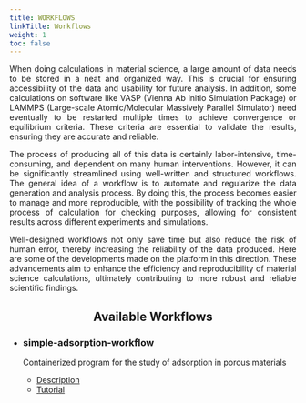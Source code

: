 ```yaml
---
title: WORKFLOWS
linkTitle: Workflows
weight: 1
toc: false
---
```


<div align="justify" class="mt-4">

When doing calculations in material science, a large amount of data needs to be stored in a neat and organized way. This is crucial for ensuring accessibility of the data and usability for future analysis. In addition, some calculations on software like VASP (Vienna Ab initio Simulation Package) or LAMMPS (Large-scale Atomic/Molecular Massively Parallel Simulator) need eventually  to be restarted multiple times to achieve convergence or equilibrium criteria. These criteria are essential to validate the results, ensuring they are accurate and reliable.

The process of producing all of this data is certainly labor-intensive, time-consuming, and dependent on many human interventions. However, it can be significantly streamlined using well-written and structured workflows. The general idea of a workflow is to automate and regularize the data generation and analysis process. By doing this, the process becomes easier to manage and more reproducible, with the possibility of tracking the whole process of calculation for checking purposes, allowing for consistent results across different experiments and simulations.

Well-designed workflows not only save time but also reduce the risk of human error, thereby increasing the reliability of the data produced. Here are some of the developments made on the platform in this direction. These advancements aim to enhance the efficiency and reproducibility of material science calculations, ultimately contributing to more robust and reliable scientific findings.

</div>

<div align="center"><h2>Available Workflows</h2></div>

- ### simple-adsorption-workflow

  Containerized program for the study of adsorption in porous materials
  - [Description](/workflows/saw/description)
  - [Tutorial](/workflows/saw/tutorial)
